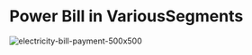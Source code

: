 # Power Bill in VariousSegments


![electricity-bill-payment-500x500](https://user-images.githubusercontent.com/101176652/161121829-0e4eb2b7-a1c2-4ed0-901e-5c7b47215a80.jpg)
